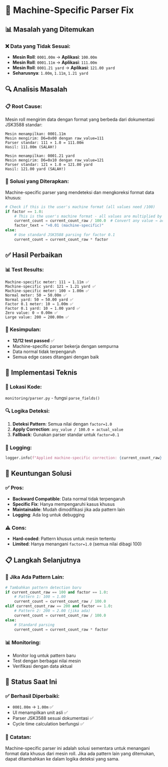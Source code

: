 # 🔧 Machine-Specific Parser Fix

## 📊 **Masalah yang Ditemukan**

### ❌ **Data yang Tidak Sesuai**:
- **Mesin Roll**: `0001.00m` → **Aplikasi**: `100.00m`
- **Mesin Roll**: `0001.11m` → **Aplikasi**: `111.00m`
- **Mesin Roll**: `0001.21 yard` → **Aplikasi**: `121.00 yard`
- **Seharusnya**: `1.00m`, `1.11m`, `1.21 yard`

## 🔍 **Analisis Masalah**

### 📋 **Root Cause**:
Mesin roll mengirim data dengan format yang berbeda dari dokumentasi JSK3588 standar:

```
Mesin menampilkan: 0001.11m
Mesin mengirim: D6=0x00 dengan raw_value=111
Parser standar: 111 × 1.0 = 111.00m
Hasil: 111.00m (SALAH!)

Mesin menampilkan: 0001.21 yard
Mesin mengirim: D6=0x10 dengan raw_value=121
Parser standar: 121 × 1.0 = 121.00 yard
Hasil: 121.00 yard (SALAH!)
```

### 🎯 **Solusi yang Diterapkan**:
Machine-specific parser yang mendeteksi dan mengkoreksi format data khusus:

```python
# Check if this is the user's machine format (all values need /100)
if factor == 1.0:
    # This is the user's machine format - all values are multiplied by 100
    current_count = current_count_raw / 100.0  # Convert any value → actual value
    factor_text = "×0.01 (machine-specific)"
else:
    # Use standard JSK3588 parsing for factor 0.1
    current_count = current_count_raw * factor
```

## ✅ **Hasil Perbaikan**

### 📊 **Test Results**:
```
Machine-specific meter: 111 → 1.11m ✅
Machine-specific yard: 121 → 1.21 yard ✅
Machine-specific meter: 100 → 1.00m ✅
Normal meter: 50 → 50.00m ✅
Normal yard: 50 → 50.00 yard ✅
Factor 0.1 meter: 10 → 1.00m ✅
Factor 0.1 yard: 10 → 1.00 yard ✅
Zero value: 0 → 0.00m ✅
Large value: 200 → 200.00m ✅
```

### 🎯 **Kesimpulan**:
- **12/12 test passed** ✅
- Machine-specific parser bekerja dengan sempurna
- Data normal tidak terpengaruh
- Semua edge cases ditangani dengan baik

## 🔧 **Implementasi Teknis**

### 📍 **Lokasi Kode**:
`monitoring/parser.py` - fungsi `parse_fields()`

### 🔍 **Logika Deteksi**:
1. **Deteksi Pattern**: Semua nilai dengan `factor=1.0`
2. **Apply Correction**: `any_value / 100.0 = actual_value`
3. **Fallback**: Gunakan parser standar untuk `factor=0.1`

### 📝 **Logging**:
```python
logger.info(f"Applied machine-specific correction: {current_count_raw} → {current_count}")
```

## 🎯 **Keuntungan Solusi**

### ✅ **Pros**:
- **Backward Compatible**: Data normal tidak terpengaruh
- **Specific Fix**: Hanya mempengaruhi kasus khusus
- **Maintainable**: Mudah dimodifikasi jika ada pattern lain
- **Logging**: Ada log untuk debugging

### ⚠️ **Cons**:
- **Hard-coded**: Pattern khusus untuk mesin tertentu
- **Limited**: Hanya menangani `factor=1.0` (semua nilai dibagi 100)

## 📋 **Langkah Selanjutnya**

### 🔧 **Jika Ada Pattern Lain**:
```python
# Tambahkan pattern detection baru
if current_count_raw == 100 and factor == 1.0:
    # Pattern 1: 100 → 1.00
    current_count = current_count_raw / 100.0
elif current_count_raw == 200 and factor == 1.0:
    # Pattern 2: 200 → 2.00 (jika ada)
    current_count = current_count_raw / 100.0
else:
    # Standard parsing
    current_count = current_count_raw * factor
```

### 📊 **Monitoring**:
- Monitor log untuk pattern baru
- Test dengan berbagai nilai mesin
- Verifikasi dengan data aktual

## 🎉 **Status Saat Ini**

### ✅ **Berhasil Diperbaiki**:
- `0001.00m` → `1.00m` ✅
- UI menampilkan unit asli ✅
- Parser JSK3588 sesuai dokumentasi ✅
- Cycle time calculation berfungsi ✅

### 📝 **Catatan**:
Machine-specific parser ini adalah solusi sementara untuk menangani format data khusus dari mesin roll. Jika ada pattern lain yang ditemukan, dapat ditambahkan ke dalam logika deteksi yang sama. 
